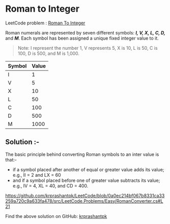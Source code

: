 # Roman to Integer

LeetCode problem : [Roman To Integer](https://leetcode.com/problems/roman-to-integer/)

Roman numerals are represented by seven different symbols: **_I, V, X, L, C, D,_** and **_M_**. Each symbol has been assigned a unique fixed integer value to it.

> Note: I represent the number 1, V represents 5, X is 10, L is 50, C is 100, D is 500, and M is 1,000.

| Symbol | Value |
| ------ | ----- |
| I      | 1     |
| V      | 5     |
| X      | 10    |
| L      | 50    |
| C      | 100   |
| D      | 500   |
| M      | 1000  |

## Solution :-

The basic principle behind converting Roman symbols to an inter value is that:-

- if a symbol placed after another of equal or greater value adds its value; e.g., II = 2 and LX = 60
- and if a symbol placed before one of greater value subtracts its value; e.g., IV = 4, XL = 40, and CD = 400.

https://github.com/krprashantpk/LeetCode/blob/0a0ec214bf067b8331ca33259a720c9a633fa478/src/LeetCode.Problems/Easy/RomanConverter.cs#L21

Find the above solution on GitHub: [krprashantpk](https://github.com/krprashantpk/LeetCode/blob/master/src/LeetCode.Problems/Easy/RomanConverter.cs)
